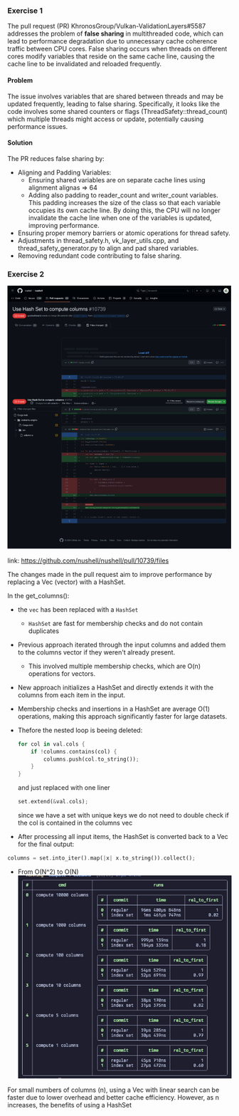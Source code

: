 ### Exercise 1
The pull request (PR) KhronosGroup/Vulkan-ValidationLayers#5587 addresses the problem of **false sharing** in multithreaded code, which can lead to performance degradation due to unnecessary cache coherence traffic between CPU cores. False sharing occurs when threads on different cores modify variables that reside on the same cache line, causing the cache line to be invalidated and reloaded frequently.

#### Problem
The issue involves variables that are shared between threads and may be updated frequently, leading to false sharing. Specifically, it looks like the code involves some shared counters or flags (ThreadSafety::thread_count) which multiple threads might access or update, potentially causing performance issues.

#### Solution
The PR reduces false sharing by:

- Aligning and Padding Variables:
    - Ensuring shared variables are on separate cache lines using alignment alignas => 64
    - Adding also padding to reader_count and writer_count variables. This padding increases the size of the class so that each variable occupies its own cache line. By doing this, the CPU will no longer invalidate the cache line when one of the variables is updated, improving performance.
- Ensuring proper memory barriers or atomic operations for thread safety.
- Adjustments in thread_safety.h, vk_layer_utils.cpp, and thread_safety_generator.py to align and pad shared variables.
- Removing redundant code contributing to false sharing.


### Exercise 2
![alt text](image.png)

link: https://github.com/nushell/nushell/pull/10739/files

The changes made in the pull request aim to improve performance by replacing a Vec (vector) with a HashSet.

In the get_columns():
- the `vec` has been replaced with a `HashSet` 
    - `HashSet` are fast for membership checks and do not contain duplicates
- Previous approach iterated through the input columns and added them to the columns vector if they weren't already present. 
    - This involved multiple membership checks, which are O(n) operations for vectors.
- New approach initializes a HashSet and directly extends it with the columns from each item in the input.
- Membership checks and insertions in a HashSet are average O(1) operations, making this approach significantly faster for large datasets.
- Thefore the nested loop is beeing deleted:
    ```rust
    for col in val.cols {
        if !columns.contains(col) {
            columns.push(col.to_string());
        }
    }
    ```
    and just replaced with one liner
    ```rust
    set.extend(&val.cols);
    ```
    since we have a set with unique keys we do not need to double check if the col is contained in the columns vec

- After processing all input items, the HashSet is converted back to a Vec for the final output:

```rust
columns = set.into_iter().map(|x| x.to_string()).collect();
```
- From O(N^2) to O(N)
![alt text](image-1.png)

For small numbers of columns (n), using a Vec with linear search can be faster due to lower overhead and better cache efficiency. However, as n increases, the benefits of using a HashSet
